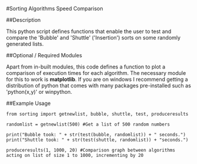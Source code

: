 #Sorting Algorithms Speed Comparison

##Description

This python script defines functions that enable the user to test and compare the 'Bubble' and 'Shuttle' ('Insertion') sorts on some randomly generated lists.

##Optional / Required Modules

Apart from in-built modules, this code defines a function to plot a comparison of execution times for each algorithm.
The necessary module for this to work is **matplotlib**. If you are on windows I recommend getting a distribution of python that comes with many packages pre-installed such as 'python(x,y)' or winpython.

##Example Usage

````
from sorting import getnewlist, bubble, shuttle, test, produceresults

randomlist = getnewlist(500) #Get a list of 500 random numbers

print("Bubble took: " + str(test(bubble, randomlist)) + " seconds.")
print("Shuttle took: " + str(test(shuttle, randomlist)) + "seconds.")

produceresults(1, 1000, 20) #Comparison graph between algorithms acting on list of size 1 to 1000, incrementing by 20
````